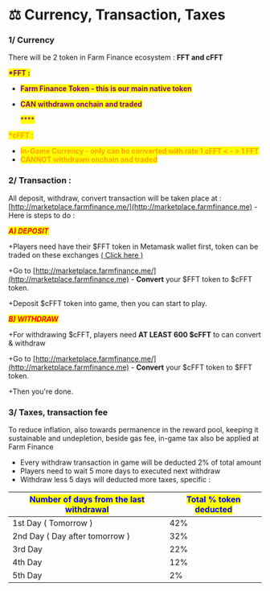 # ⚖ Currency, Transaction, Taxes



### 1/ Currency

There will be 2 token in Farm Finance ecosystem : **FFT and cFFT**

<mark style="color:purple;">**\*FFT :**</mark>&#x20;

* <mark style="color:purple;">**Farm Finance Token - this is our main native token**</mark>
*   <mark style="color:purple;">**CAN withdrawn onchain and traded**</mark>

    <mark style="color:purple;">****</mark>

<mark style="color:orange;">**\*cFFT :**</mark> &#x20;

* <mark style="color:orange;">**In-Game Currency - only can be converted with rate 1 cFFT < - > 1 FFT**</mark>
* <mark style="color:orange;">**CANNOT withdrawn onchain and traded**</mark>

### 2/ Transaction :

All deposit, withdraw, convert transaction will be taken place at : [http://marketplace.farmfinance.me/](http://marketplace.farmfinance.me) - Here is steps to do :

_<mark style="color:red;">**A) DEPOSIT**</mark>_

\+Players need have their $FFT token in Metamask wallet first, token can be traded on these exchanges [( Click here )](official-infomation.md)

\+Go to [http://marketplace.farmfinance.me/](http://marketplace.farmfinance.me) - **Convert** your $FFT token to $cFFT token.

\+Deposit $cFFT token into game, then you can start to play.

_<mark style="color:red;">**B) WITHDRAW**</mark>_

\+For withdrawing $cFFT, players need **AT LEAST 600 $cFFT** to can convert & withdraw

\+Go to [http://marketplace.farmfinance.me/](http://marketplace.farmfinance.me) - **Convert** your $cFFT token to $FFT token.

\+Then you're done.



### 3/ Taxes, transaction fee

To reduce inflation, also towards permanence in the reward pool, keeping it sustainable and undepletion, beside gas fee, in-game tax also be applied at Farm Finance

* Every withdraw transaction in game will be deducted 2% of total amount
* Players need to wait 5 more days to executed next withdraw
* Withdraw less 5 days will deducted more taxes, specific :&#x20;

| <mark style="color:blue;">Number of days from the last withdrawal</mark> | <mark style="color:blue;">Total % token deducted</mark> |
| ------------------------------------------------------------------------ | ------------------------------------------------------- |
| 1st Day ( Tomorrow )                                                     | 42%                                                     |
| 2nd Day ( Day after tomorrow )                                           | 32%                                                     |
| 3rd Day                                                                  | 22%                                                     |
| 4th Day                                                                  | 12%                                                     |
| 5th Day                                                                  | 2%                                                      |
